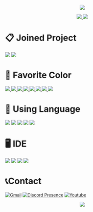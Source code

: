 <p align="center">
  <a href="https://github.com/JIWON-8342">
    <img src="https://capsule-render.vercel.app/api?&type=waving&color=0:D4BCFF,100:5313C4&section=header&text=Welcome%20My%20Country%F0%9F%91%8B&fontSize=30&animation=fadeIn&fontColor=EDF4FF&fontAlignY=20&height=170&desc=Thanks%20for%20visit%20My%20Country🚩&descAlignY=40">
  </a>
</p>
<p align="center">
  <a href="https://github.com/JIWON-8342">
    <img src="https://github-readme-stats.vercel.app/api?username=JIWON-8342&count_private=true&show_icons=true&theme=dracula">
    <img src="https://github-readme-stats.vercel.app/api/top-langs/?username=Geullo">
  </a>
</p>

# 📋 Joined Project
<a href="https://www.youtube.com/playlist?list=PLd1_qS4noIb1yEU3YSiVs4-X1xeSdoDif"><img src="https://img.shields.io/badge/99분%20방탈출%20산장살인사건-FF0000?style=flat&logo=Youtube&logoColor=white"/></a> <a href="https://www.youtube.com/playlist?list=PLd1_qS4noIb2TuaoFvKFVALDzQWmmIOK8"><img src="https://img.shields.io/badge/사신%20레이스-FF0000?style=flat&logo=Youtube&logoColor=white"/></a>


# 🎨 Favorite Color
<a href="https://github.com/JIWON-8342">
  <img src="http://via.placeholder.com/20/D3B4FF/D3B4FF"> <img src="https://img.shields.io/badge/D3B4FF-2C2C2C?style=flat&logo=c++&logoColor=white">
  <img src="http://via.placeholder.com/20/323443/323443"> <img src="https://img.shields.io/badge/323443-2C2C2C?style=flat&logo=c++&logoColor=white">
  <img src="http://via.placeholder.com/20/BDD6FF/BDD6FF"> <img src="https://img.shields.io/badge/BDD6FF-2C2C2C?style=flat&logo=c++&logoColor=white">
  <img src="http://via.placeholder.com/20/FFB8B8/FFB8B8"> <img src="https://img.shields.io/badge/FFB8B8-2C2C2C?style=flat&logo=c++&logoColor=white">
</a>

# 🌊 Using Language
<a href="https://www.java.com/en/"><img src="https://img.shields.io/badge/Java-007396?style=flat&logo=Java&logoColor=white"/></a> <a href="https://files.minecraftforge.net/net/minecraftforge/forge/"><img src="https://img.shields.io/badge/CurseForge-6441A4?style=flat&logo=CurseForge&logoColor=white"/></a> <a href="https://www.embarcadero.com/products/delphi/starter/free-download"><img src="https://img.shields.io/badge/Delphi-EE1F35?style=flat&logo=Delphi&logoColor=white"/></a> <a href="https://www.arduino.cc/"><img src="https://img.shields.io/badge/Arduino-00979D?style=flat&logo=Arduino&logoColor=white"/></a> <img src="https://img.shields.io/badge/C++-A8B9CC?style=flat&logo=cplusplus&logoColor=white"/>

# 🖥️ IDE
<a href="https://www.jetbrains.com/idea/"><img src="https://img.shields.io/badge/Intellij IDEA-000000?style=flat&logo=Intellij IDEA&logoColor=white"/></a> <a href="https://code.visualstudio.com/"><img src="https://img.shields.io/badge/Visual Studio Code-007ACC?style=flat&logo=Visual Studio Code&logoColor=white"/></a> <a href="https://www.eclipse.org/"><img src="https://img.shields.io/badge/Eclipse IDE-2C2255?style=flat&logo=Eclipse IDE&logoColor=white"/></a> <a href="https://www.eclipse.org/"><img src="https://img.shields.io/badge/NotePad++-90E59A?style=flat&logo=notepadplusplus&logoColor=white"/></a>

# 📞Contact
[![Gmail](https://img.shields.io/badge/Gmail%20leejiwon8342@gmail.com-EA4335?style=flat&logo=Gmail&logoColor=white)](mailto:leejiwon8342@gmail.com)
[![Discord Presence](https://dcbadge.vercel.app/api/shield/664832374139518976?style=flat&theme=discord-inverted)](https://discord.com/users/664832374139518976)
[![Youtube](https://img.shields.io/badge/글로%20Youtube-FF0000?style=flat&logo=Youtube&logoColor=white)](https://www.youtube.com/channel/UCPE6WJNP43ibmrBmLfM92HA)
  
<p align="center">
  <a href="https://github.com/JIWON-8342">
    <img src="https://capsule-render.vercel.app/api?&type=waving&color=0:D4BCFF,100:5313C4&section=footer&height=170">
  </a>
</p>
